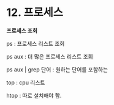 # 12. 프로세스

**프로세스 조회**

ps : 프로세스 리스트 조회

ps aux : 더 많은 프로세스 리스트 조회

ps aux | grep 단어 : 원하는 단어를 포함하는



top : cpu 리스트

htop : 따로 설치해야 함.

